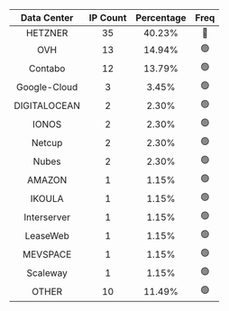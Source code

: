 | Data Center | IP Count | Percentage | Freq |
|:------------:|:--------:|:-----------:|:-----:|
| HETZNER | 35 | 40.23% | 🔴 |
| OVH | 13 | 14.94% | 🟢 |
| Contabo | 12 | 13.79% | 🟢 |
| Google-Cloud | 3 | 3.45% | 🟢 |
| DIGITALOCEAN | 2 | 2.30% | 🟢 |
| IONOS | 2 | 2.30% | 🟢 |
| Netcup | 2 | 2.30% | 🟢 |
| Nubes | 2 | 2.30% | 🟢 |
| AMAZON | 1 | 1.15% | 🟢 |
| IKOULA | 1 | 1.15% | 🟢 |
| Interserver | 1 | 1.15% | 🟢 |
| LeaseWeb | 1 | 1.15% | 🟢 |
| MEVSPACE | 1 | 1.15% | 🟢 |
| Scaleway | 1 | 1.15% | 🟢 |
| OTHER | 10 | 11.49% | 🟢 |